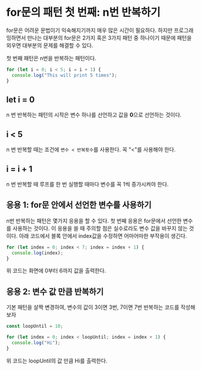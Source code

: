 # for문의 패턴 첫 번째: n번 반복하기

for문은 어려운 문법이기 익숙해지기까지 매우 많은 시간이 필요하다.
하지만 프로그래밍하면서 만나는 대부분의 for문은 2가지 혹은 3가지 패턴 중 하나이기 때문에
패턴을 외우면 대부분의 문제를 해결할 수 있다.

첫 번째 패턴은 n번을 반복하는 패턴이다.

```javascript
for (let i = 0; i < 5; i = i + 1) {
  console.log("This will print 5 times");
}
```

## let i = 0

n 번 반복하는 패턴의 시작은 변수 하나를 선언하고 값을 **0**으로 선언하는 것이다.

## i < 5

n 번 반복할 때는 조건에 `변수 < 반복횟수`를 사용한다. 꼭 "<"를 사용해야 한다.

## i = i + 1

n 번 반복할 때 루프를 한 번 실행할 때마다 변수를 꼭 1씩 증가시켜야 한다.

## 응용 1: for문 안에서 선언한 변수를 사용하기

n번 반복하는 패턴은 몇가지 응용을 할 수 있다.
첫 번째 응용은 for문에서 선언한 변수를 사용하는 것이다.
이 응용을 쓸 때 주의할 점은 실수로라도 변수 값을 바꾸지 않는 것이다.
아래 코드에서 블록 안에서 index값을 수정하면 어마어마한 부작용이 생긴다.

```javascript
for (let index = 0; index < 7; index = index + 1) {
  console.log(index);
}
```

위 코드는 화면에 0부터 6까지 값을 출력한다.

## 응용 2: 변수 값 만큼 반복하기

기본 패턴을 살짝 변경하여, 변수의 값이 3이면 3번, 7이면 7번 반복하는 코드를 작성해보자

```javascript
const loopUntil = 10;

for (let index = 0; index < loopUntil; index = index + 1) {
  console.log("Hi");
}
```

위 코드는 loopUntil의 값 만큼 Hi를 출력한다.
